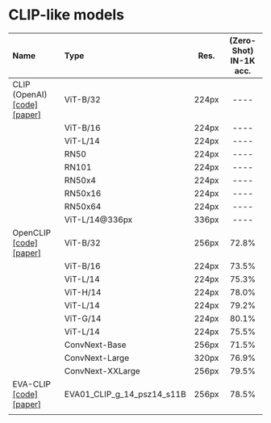 # CLIP-like models

|  Name    |  Type    | Res. | (Zero-Shot) IN-1K acc. |
| :--- | :--- | :--: | :--: |
|  CLIP (OpenAI) [[code]](https://github.com/openai/CLIP) [[paper]](https://arxiv.org/abs/2103.00020)    | ViT-B/32 | 224px | ---- |
| | ViT-B/16 | 224px | ---- |
| | ViT-L/14 | 224px | ---- |
| | RN50 | 224px | ---- |
| | RN101 | 224px | ---- |
| | RN50x4 | 224px | ---- |
| | RN50x16 | 224px | ---- |
| | RN50x64 | 224px | ---- |
| | ViT-L/14@336px | 336px | ---- |
|  OpenCLIP [[code]](https://github.com/mlfoundations/open_clip) [[paper]](https://arxiv.org/abs/2212.07143) | ViT-B/32 | 256px | 72.8% |
| | ViT-B/16	|224px	|73.5%|
| | ViT-L/14	|224px	|75.3%|
| | ViT-H/14	|224px	|78.0%|
| | ViT-L/14	|224px	|79.2%|
| | ViT-G/14	|224px	|80.1%|
| | ViT-L/14	|224px	|75.5%|
| | ConvNext-Base	|256px |71.5%|
| | ConvNext-Large |320px |76.9%|
| | ConvNext-XXLarge |256px |79.5%|
|  EVA-CLIP [[code]](https://github.com/baaivision/EVA) [[paper]](https://arxiv.org/abs/2303.15389) | EVA01_CLIP_g_14_psz14_s11B | 256px | 78.5% |
|      |      |     |      |
